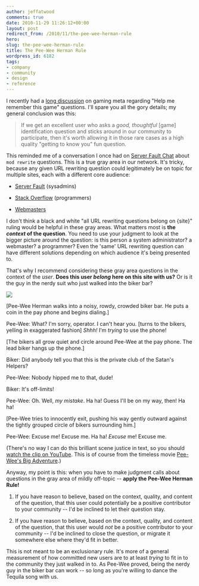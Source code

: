 ```yaml
---
author: jeffatwood
comments: true
date: 2010-11-29 11:26:12+00:00
layout: post
redirect_from: /2010/11/the-pee-wee-herman-rule
hero: 
slug: the-pee-wee-herman-rule
title: The Pee-Wee Herman Rule
wordpress_id: 6182
tags:
- company
- community
- design
- reference
---
```



I recently had a [long discussion](http://meta.gaming.stackexchange.com/questions/1455/what-is-the-point-of-help-me-remember-this-game-questions) on gaming meta regarding "Help me remember this game" questions. I'll spare you all the gory details; my general conclusion was this:





<blockquote>
If we get an excellent user who asks a <em>good, thoughtful</em> [game] identification question and sticks around in our community to participate, then it's worth allowing it in those rare cases as a high quality "getting to know you" fun question.
</blockquote>





This reminded me of a conversation I once had on [Server Fault Chat](http://chat.serverfault.com) about `mod rewrite` questions. This is a true gray area in our network. It's tricky, because any given URL rewriting question could legitimately be on topic for multiple sites, each with a different core audience:







  * [Server Fault](http://serverfault.com) (sysadmins)

  * [Stack Overflow](http://stackexchange.com) (programmers)

  * [Webmasters](http://webmasters.stackexchange.com)




I don't think a black and white "all URL rewriting questions belong on {site}" ruling would be helpful in these gray areas. What matters most is **the _context_ of the question**. You need to use your judgment to look at the bigger picture around the question: is this person a system administrator? a webmaster? a programmer? Even the 'same' URL rewriting question can have different solutions depending on which audience it's being presented to.



That's why I recommend considering these gray area questions in the context of the _user_. **Does this user _belong_ here on this site with us?** Or is it the guy in the nerdy suit who just walked into the biker bar?



[![](https://i.stack.imgur.com/Mud0R.jpg)](http://www.youtube.com/watch?v=UVKsd8z6scw)





>
[Pee-Wee Herman walks into a noisy, rowdy, crowded biker bar. He puts a coin in the pay phone and begins dialing.]

>
Pee-Wee:
What? I'm sorry, operator. I can't hear you. [turns to the bikers, yelling in exaggerated fashion] _Shhh!_ I'm _trying_ to use the phone!

>
[The bikers all grow quiet and circle around Pee-Wee at the pay phone. The lead biker hangs up the phone.]

>
Biker:
Did anybody tell you that this is the private club of the Satan's Helpers?
                   
>
Pee-Wee:
Nobody hipped me to that, dude!   
                   
>
Biker:
It's off-limits!
           
>
Pee-Wee:
Oh. Well, _my mistake_. Ha ha! Guess I'll be on my way, then! Ha ha!

>
[Pee-Wee tries to innocently exit, pushing his way gently outward against the tightly grouped circle of bikers surrounding him.]

>
Pee-Wee:
Excuse me! Excuse me. Ha ha! _Excuse_ me! Excuse me.






(There's no way I can do this brilliant scene justice in text, so you should [watch the clip on YouTube](http://www.youtube.com/watch?v=UVKsd8z6scw). This is of course from the timeless movie [Pee-Wee's Big Adventure](http://www.imdb.com/title/tt0089791/).)



Anyway, my point is this: when you have to make judgment calls about questions in the gray area of mildly off-topic -- **apply the Pee-Wee Herman Rule!**







  1. If you have reason to believe, based on the context, quality, and content of the question, that this user could potentially be a positive contributor to your community -- I'd be inclined to let their question stay.

  2. If you have reason to believe, based on the context, quality, and content of the question, that this user would _not_ be a positive contributor to your community -- I'd be inclined to close the question, or migrate it somewhere else where they'd fit in better.




This is not meant to be an exclusionary rule. It's more of a general measurement of how committed new users are to at least _trying_ to fit in to the community they just walked in to. As Pee-Wee proved, being the nerdy guy in the biker bar can work -- so long as you're willing to dance the Tequila song with us.

